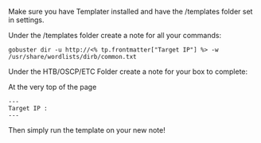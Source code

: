 Make sure you have Templater installed and have the /templates folder set in settings.


Under the /templates folder create a note for all your commands:
```
gobuster dir -u http://<% tp.frontmatter["Target IP"] %> -w /usr/share/wordlists/dirb/common.txt
```
Under the HTB/OSCP/ETC Folder create a note for your box to complete:

At the very top of the page
```
---
Target IP :
---
```
Then simply run the template on your new note!
